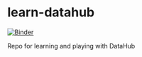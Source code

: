 # learn-datahub

[![Binder](http://mybinder.org/badge_logo.svg)](http://mybinder.org/v2/gh/andrewm4894/learn-datahub/main?filepath=getting_started.ipynb)

Repo for learning and playing with DataHub
